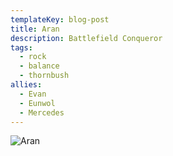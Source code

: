 ```yaml
---
templateKey: blog-post
title: Aran
description: Battlefield Conqueror
tags:
  - rock
  - balance
  - thornbush
allies:
  - Evan
  - Eunwol
  - Mercedes
---
```

![Aran](/img/Aran.png)